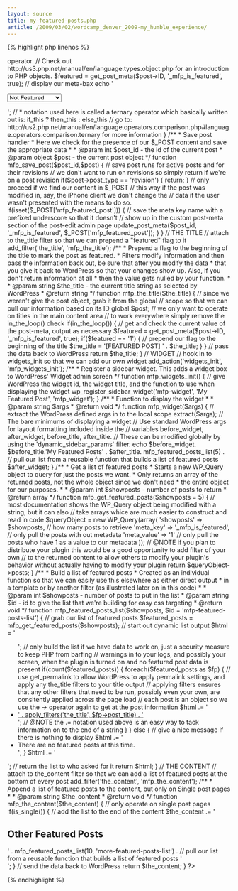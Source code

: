 ```yaml
---
layout: source
title: my-featured-posts.php
article: /2009/03/02/wordcamp_denver_2009-my_humble_experience/
---
```


{% highlight php linenos %}
<?php
/*
Plugin Name: My Featured Posts
Plugin URI: http://denver.wordcamp.org
Description:  Simple plugin to mark posts as featured. Extra comments added after the WordCamp presentation.
Version: 1
Author: Shawn Parker
Author URI: http://denver.wordcamp.org
*/

/**
 * This is a simple plugin written to illustrate the basics of how to develop plugins for WordPress.
 * It has no warranty and no intention of merchantability. It is simply here as an example of how content can
 * be manipulated in WordPress without modifying WordPress or the current Theme files.
 *
 * The code in this example should be followed from top to bottom as a procedure for adding a post meta box to 
 * the WordPress admin, then showing the featured status of the post, then adding a widget to show a list
 * of recent featured posts, then showing that same list at the bottom of each post.
 *
 * This document is long because it is (hopefully) verbosely commented to describe what each step is doing.
 *
 * A couple of things to note before we begin.
 * -	all the examples below use an mfp_ prefix. This is an easy way to separate your functions from other
 * 		functions and avoid name space conflicts in the event that another plugin choses the same name as yours.
 * 		mfp_admin_init is my safer than say my_admin_init
 * - 	The header sections (the first few lines at the top of this file) are required for WordPress to recognize
 * 		a php file as being a plugin.
 * - 	While it isn't necessary to comment your plugins as much as this one has been, it is prudent to document
 *		your plugin so much that someone who has never seen it before can come in and figure out what is going on.
 *		It may seem frivilous but when you come back to your plugin after 6 months of working on other things you
 *		will almost be like someone who has never seen the file before... ;) 
 * - 	If your plugin takes in content that is actually written by users then you'll want to "scrub" that data
 * 		before shoving it in your database. Basically: never trust user content! Always sanitize it to reduce the
 * 		chance of malicious things happening on your site.
 */

// ADMIN ACTIONS
	// tie a function in at admin init so we can add a post meta box
	add_action('admin_init', 'mfp_admin_init');

	/**
	 * add a post meta-box to the post-edit admin page
	 * also add our hook at save post so that we can attach our data as post-meta
	 */	
	function mfp_admin_init() {
		// tell WordPress the box id, box title, function to run to show the box, the page to display 
		// the box on, where to display the box, and what priority to assign to the box display
		add_meta_box('featured-post', 'FEATURED POST', 'mfp_meta_box', 'post', 'side', 'default');
		// hook on the the save_post action so that we can save our data at the same time the post is saved by WordPress
		add_action('save_post', 'mfp_save_post');
	}

	/**
	 * Display a select element in our meta-box
	 * I Chose a select element because its easier to only work on its returned data when we find the element in $_POST.
	 * This helps the data to be left alone if the post is later edited by an external client that doesn't get the 
	 * added benefit of seeing our select item.
	 *
	 * Actions are an opportunity to interject something in the page load sequence. You can do whatever you 
	 * need to do in an action and the action does not need to return any data.
	 *
	 * @param object $post - the current post object
	 * @param object $box - the current meta-box details
	 */
	function mfp_meta_box($post,$box) {
		// pull any existing post_meta data associated with this post, the true statement tells WordPress you're
		// only interested in the value, and to not return anything but the meta value. Default is to return the meta-key as well
		// @NOTE $post is an object which means its member variables are addressed differently than array data by using the -> operator.
		// Check out http://us3.php.net/manual/en/language.types.object.php for an introduction to PHP objects.
		$featured = get_post_meta($post->ID, '_mfp_is_featured', true);

		// display our meta-bax
		echo '
			<p class="meta_options">
				<label for="mfp_featured_post"><select name="mfp_featured_post" id="mfp_featured_post">
			 		<option value="0" ' . (is_null($featured) || $featured == '0' ? 'selected="selected" ' : '') . // *
					'>Not Featured</option>
				 	<option value="1" ' . ($featured == '1' ? 'selected="selected" ' : '') . // *
					'>Feature this post</option>
				</select>
			</p>
			';
		// * notation used here is called a ternary operator which basically written out is: if_this ? then_this : else_this
		// go to: http://us2.php.net/manual/en/language.operators.comparison.php#language.operators.comparison.ternary for more information
	}
	
	/**
	 * Save post handler
	 * Here we check for the presence of our $_POST content and save the appropriate data
	 *
	 * @param int $post_id - the id of the current post
	 * @param object $post - the current post object
	 */
	function mfp_save_post($post_id,$post) {
		// save post runs for active posts and for their revisions
		// we don't want to run on revisions so simply return if we're on a post revision
		if($post->post_type == 'revision') { 
			return; 
		}
		
		// only proceed if we find our content in $_POST
		// this way if the post was modified in, say, the iPhone client we don't change the 
		// data if the user wasn't presented with the means to do so.
		if(isset($_POST['mfp_featured_post'])) {
			// save the meta key name with a prefixed underscore so that it doesn't
			// show up in the custom post-meta section of the post-edit admin page
			update_post_meta($post_id, '_mfp_is_featured', $_POST['mfp_featured_post']);
		}
	}
	
// THE TITLE
	// attach to the_title filter so that we can prepend a "featured" flag to it
	add_filter('the_title', 'mfp_the_title');

	/**
	 * Prepend a flag to the beginning of the title to mark the post as featured.
	 * Filters modify information and then pass the information back out, be sure that after you modify the data
	 * that you give it back to WordPress so that your changes show up. Also, if you don't return information at all
	 * then the value gets nulled by your function.
	 *
	 * @param string $the_title - the current title string as selected by WordPress
	 * @return string
	 */
	function mfp_the_title($the_title) {
		// since we weren't give the post object, grab it from the global 
		// scope so that we can pull our information based on its ID
		global $post;
		
		// we only want to operate on titles in the main content area
		// to work everywhere simply remove the in_the_loop() check
		if(in_the_loop()) {
			// get and check the current value of the post-meta, output as necessary
			$featured = get_post_meta($post->ID, '_mfp_is_featured', true);
			if($featured == '1') {
				// prepend our flag to the beginning of the title
				$the_title = '<span class="mfp-featured">[FEATURED POST] </span>' . $the_title;
			}
		}
		// pass the data back to WordPress
		return $the_title;
	}

// WIDGET
	// hook in to widgets_init so that we can add our own widget
	add_action('widgets_init', 'mfp_widgets_init');

	/**
	 * Register a sidebar widget. This adds a widget box to WordPress' Widget admin screen
	 */
	function mfp_widgets_init() {
		// give WordPress the widget id, the widget title, and the function to use when displaying the widget
		wp_register_sidebar_widget('mfp-widget', 'My Featured Post', 'mfp_widget');
	}

	/**
	 * Function to display the widget
	 *
	 * @param string $args 
	 * @return void
	 */
	function mfp_widget($args) {
		// extract the WordPress defined args in to the local scope
		extract($args);

		// The bare minimums of displaying a widget
		// Use standard WordPress args for layout formatting included inside the
		// variables before_widget, after_widget, before_title, after_title.		
		// These can be modified globally by using the 'dynamic_sidebar_params' filter.
		echo $before_widget.
			$before_title.'My Featured Posts' . $after_title.
			mfp_featured_posts_list(5) . // pull our list from a reusable function that builds a list of featured posts
			$after_widget;
	}
	
	/**
	 * Get a list of featured posts
	 * Starts a new WP_Query object to query for just the posts we want.
	 * Only returns an array of the returned posts, not the whole object since we don't need
	 * the entire object for our purposes.
	 *
	 * @param int $showposts - number of posts to return 
	 * @return array
	 */
	function mfp_get_featured_posts($showposts = 5) {
		// most documentation shows the WP_Query object being modified with a string, but it can also
		// take arrays whice are much easier to construct and read in code
		$queryObject = new WP_Query(array(
			'showposts' => $showposts, 			// how many posts to retrieve
			'meta_key' => '_mfp_is_featured', 	// only pull the posts with out metadata
			'meta_value' => '1'					// only pull the posts who have 1 as a value to our metadata
		));
		// @NOTE if you plan to distribute your plugin this would be a good opportunity to add filter of your own
		// to the returned content to allow others to modify your plugin's behavior without actually having to modify your plugin
		return $queryObject->posts;
	}

	/**
	 * Build a list of featured posts
	 * Created as an individual function so that we can easily use this elsewhere as either direct output
	 * in a template or by another filter (as illustrated later on in this code)
	 *
	 * @param int $showposts - number of posts to put in the list
	 * @param string $id - id to give the list that we're building for easy css targeting
	 * @return void
	 */
	function mfp_featured_posts_list($showposts, $id = 'mfp-featured-posts-list') {
		// grab our list of featured posts
		$featured_posts = mfp_get_featured_posts($showposts);

		// start out dynamic list output
		$html = '<ul id="' . $id . '">';
		
		// only build the list if we have data to work on, just a security measure to keep PHP from barfing
		// warnings in to your logs, and possibly your screen, when the plugin is turned on and no featured post data is present
		if(count($featured_posts)) {
			foreach($featured_posts as $fp) {
				// use get_permalink to allow WordPress to apply permalink settings, and apply any the_title filters to your title output
				// applying filters ensures that any other filters that need to be run, possibly even your own, are consitently applied across the page load
				// each post is an object so we use the -> operator again to get at the post information
				$html .= '<li><a href="' . get_permalink($fp->ID) . '">' . apply_filters('the_title', $fp->post_title) . '</a></li>';
				// @NOTE the .= notation used above is an easy way to tack information on to the end of a string
			}
		} else {
			// give a nice message if there is nothing to display
			$html .= '<li>There are no featured posts at this time.</li>';
		}
		$html .= '</ul>';

		// return the list to who asked for it
		return $html;
	}


// THE CONTENT
	// attach to the_content filter so that we can add a list of featured posts at the bottom of every post
	add_filter('the_content', 'mfp_the_content');
	
	/**
	 * Append a list of featured posts to the content, but only on Single post pages
	 *
	 * @param string $the_content 
	 * @return void
	 */
	function mfp_the_content($the_content) {	
		// only operate on single post pages
		if(is_single()) {
			// add the list to the end of the content
			$the_content .= '<div id="more-featured-posts">
					<h2>Other Featured Posts</h2>
					' . mfp_featured_posts_list(10, 'more-featured-posts-list') . // pull our list from a reusable function that builds a list of featured posts
					'
				</div>
				';
		}
		// send the data back to WordPress
		return $the_content;
	}
?>
{% endhighlight %}